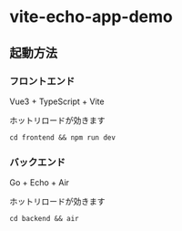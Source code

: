 # vite-echo-app-demo

## 起動方法

### フロントエンド

Vue3 + TypeScript + Vite

ホットリロードが効きます

```
cd frontend && npm run dev
```

### バックエンド

Go + Echo + Air

ホットリロードが効きます

```
cd backend && air
```
